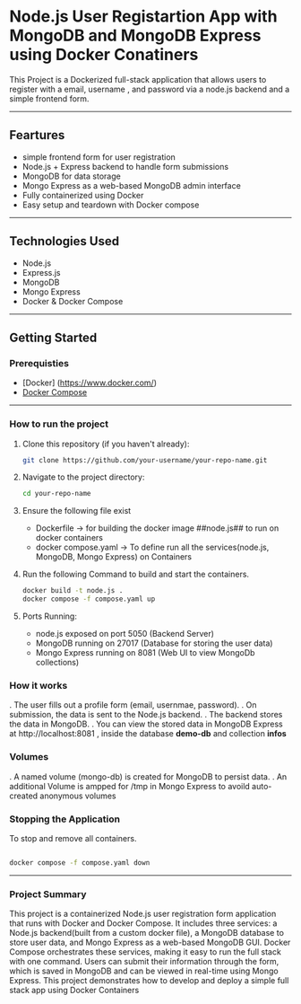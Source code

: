 # Node.js User Registartion App with MongoDB and MongoDB Express using Docker Conatiners

This Project is a Dockerized full-stack  application that allows users to register with a email, username , and password via a 
node.js backend and a simple frontend form.

---

## Feartures

- simple frontend form for user registration
- Node.js + Express backend to handle form submissions
- MongoDB for data storage
- Mongo Express as a web-based MongoDB admin interface
- Fully containerized using Docker
- Easy setup and teardown with Docker compose


---

## Technologies Used

- Node.js
- Express.js
- MongoDB
- Mongo Express 
- Docker & Docker Compose

---

## Getting Started

### Prerequisties

- [Docker] (https://www.docker.com/)
- [Docker Compose](https://docs.docker.com/compose/)

---

### How to run the project

1. Clone this repository (if you haven't already):
    ```bash
    git clone https://github.com/your-username/your-repo-name.git

    ```
2. Navigate to the project directory:
   ```bash
   cd your-repo-name

   ```
3. Ensure the following file exist
   - Dockerfile -> for building the docker image ##node.js## to run on docker containers
   - docker compose.yaml -> To define run all the services(node.js, MongoDB, Mongo Express) on Containers

4. Run the following Command to build and start the containers.
   ```bash
   docker build -t node.js . 
   docker compose -f compose.yaml up 

5. Ports Running:
   - node.js exposed on port  5050 (Backend Server)
   - MongoDB running on 27017 (Database for storing the user data)
   - Mongo Express running on 8081 (Web UI to view MongoDb collections)

### How it works ###

. The user fills out a profile form (email, usernmae, password).
. On submission, the data is sent to the Node.js backend.
. The backend stores the data in MongoDB.
. You can view the stored data in MongoDB
Express at http://localhost:8081 , inside the database **demo-db** and collection **infos**

### Volumes ###

. A named volume (mongo-db) is created for MongoDB to persist data.
. An additional Volume is ampped for /tmp in Mongo Express to avoild auto-created anonymous volumes

### Stopping the Application ###
 To stop and remove all containers.

 ```bash

 docker compose -f compose.yaml down

 ```

---
### Project Summary ###

This project is a containerized Node.js user registration form application that runs with Docker and Docker Compose. It includes three services: a Node.js backend(built from a custom docker file), a MongoDB database to store user data, and Mongo Express as a web-based MongoDB GUI. 
Docker Compose orchestrates these services, making it easy to run the full stack with one command. Users can submit their information through the form, which is saved in MongoDB and can be viewed in real-time using Mongo Express. 
This project demonstrates how to develop and deploy a simple full stack app using Docker Containers